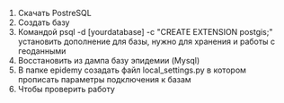 1. Скачать PostreSQL
2. Создать базу
3. Командой psql -d [yourdatabase] -c "CREATE EXTENSION postgis;" установить дополнение для базы, нужно для хранения и работы с геоданными
4. Восстановить из дампа базу эпидемии (Mysql)
5. В папке epidemy созадать файл local_settings.py в котором прописать параметры подключения к базам
6. Чтобы проверить работу
